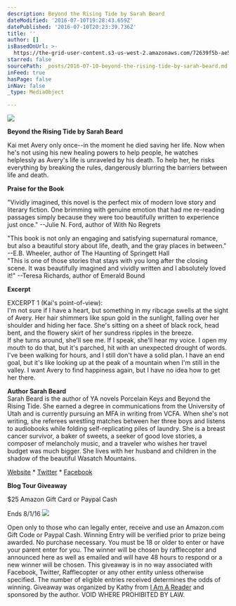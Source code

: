 ```yaml
---
description: Beyond the Rising Tide by Sarah Beard
dateModified: '2016-07-10T19:28:43.659Z'
datePublished: '2016-07-10T20:23:39.736Z'
title: ''
author: []
isBasedOnUrl: >-
  https://the-grid-user-content.s3-us-west-2.amazonaws.com/72639f5b-ae57-4bc5-b8fb-aed63f18be89.jpg
starred: false
sourcePath: _posts/2016-07-10-beyond-the-rising-tide-by-sarah-beard.md
inFeed: true
hasPage: false
inNav: false
_type: MediaObject

---
```

![](https://the-grid-user-content.s3-us-west-2.amazonaws.com/c8b4c06b-1a1c-4993-8643-8610b641a53e.jpg)

**Beyond the Rising Tide by Sarah Beard**

Kai met Avery only once--in the moment he died saving her life. Now when he's not using his new healing powers to help people, he watches helplessly as Avery's life is unraveled by his death. To help her, he risks everything by breaking the rules, dangerously blurring the barriers between life and death.

**Praise for the Book**

"Vividly imagined, this novel is the perfect mix of modern love story and literary fiction. One brimming with genuine emotion that had me re-reading passages simply because they were too beautifully written to experience just once." --Julie N. Ford, author of With No Regrets

"This book is not only an engaging and satisfying supernatural romance, but also a beautiful story about life, death, and the gray places in between." --E.B. Wheeler, author of The Haunting of Springett Hall  
"This is one of those stories that stays with you long after the closing scene. It was beautifully imagined and vividly written and I absolutely loved it!" --Teresa Richards, author of Emerald Bound

**Excerpt**

EXCERPT 1 (Kai's point-of-view):  
I'm not sure if I have a heart, but something in my ribcage swells at the sight of Avery. Her hair shimmers like spun gold in the sunlight, falling over her shoulder and hiding her face. She's sitting on a sheet of black rock, head bent, and the flowery skirt of her sundress ripples in the breeze.  
If she turns around, she'll see me. If I speak, she'll hear my voice. I open my mouth to do that, but it's parched, hit with an unexpected drought of words.  
I've been walking for hours, and I still don't have a solid plan. I have an end goal, but it's like looking up at the peak of a mountain when I'm still in the valley. I want Avery to find happiness again, but I have no idea how to get her there.

**Author Sarah Beard**  
Sarah Beard is the author of YA novels Porcelain Keys and Beyond the Rising Tide. She earned a degree in communications from the University of Utah and is currently pursuing an MFA in writing from VCFA. When she's not writing, she referees wrestling matches between her three boys and listens to audiobooks while folding self-replicating piles of laundry. She is a breast cancer survivor, a baker of sweets, a seeker of good love stories, a composer of melancholy music, and a traveler who wishes her travel budget was much bigger. She lives with her husband and children in the shadow of the beautiful Wasatch Mountains.

[Website][0] \* [Twitter][1] \* [Facebook][2]

**Blog Tour Giveaway**

$25 Amazon Gift Card or Paypal Cash

Ends 8/1/16
![](https://the-grid-user-content.s3-us-west-2.amazonaws.com/f92ea81e-0219-4c8e-8872-886f54bcdaeb.jpg)

Open only to those who can legally enter, receive and use an Amazon.com Gift Code or Paypal Cash. Winning Entry will be verified prior to prize being awarded. No purchase necessary. You must be 18 or older to enter or have your parent enter for you. The winner will be chosen by rafflecopter and announced here as well as emailed and will have 48 hours to respond or a new winner will be chosen. This giveaway is in no way associated with Facebook, Twitter, Rafflecopter or any other entity unless otherwise specified. The number of eligible entries received determines the odds of winning. Giveaway was organized by Kathy from [I Am A Reader][3] and sponsored by the author. VOID WHERE PROHIBITED BY LAW.

[0]: http://sarahbeard.com/
[1]: https://twitter.com/AuthorSarahB
[2]: https://www.facebook.com/authorsarahbeard
[3]: http://iamareader.com/